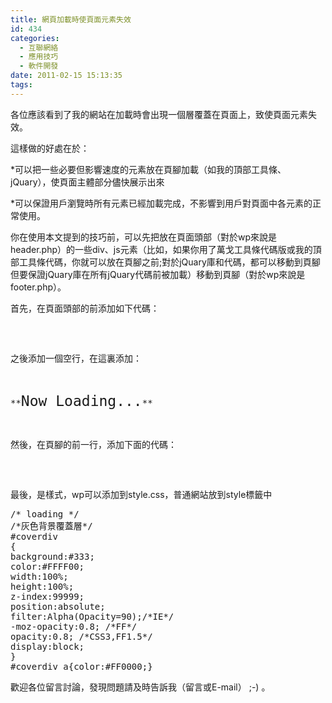```yaml
---
title: 網頁加載時使頁面元素失效
id: 434
categories:
  - 互聯網絡
  - 應用技巧
  - 軟件開發
date: 2011-02-15 15:13:35
tags:
---
```


各位應該看到了我的網站在加載時會出現一個層覆蓋在頁面上，致使頁面元素失效。

這樣做的好處在於：

*可以把一些必要但影響速度的元素放在頁腳加載（如我的頂部工具條、jQuary），使頁面主體部分儘快展示出來

*可以保證用戶瀏覽時所有元素已經加載完成，不影響到用戶對頁面中各元素的正常使用。

你在使用本文提到的技巧前，可以先把放在頁面頭部（對於wp來說是header.php）的一些div、js元素（比如，如果你用了萬戈工具條代碼版或我的頂部工具條代碼，你就可以放在頁腳之前;對於jQuary庫和代碼，都可以移動到頁腳但要保證jQuary庫在所有jQuary代碼前被加載）移動到頁腳（對於wp來說是footer.php）。

<!--more-->

首先，在頁面頭部的前添加如下代碼：

<pre class="prettyprint linenums">
<script type="text/javascript">// <![CDATA[
function addEventHandler(target, type, func) {
if (target.addEventListener)｛
target.addEventListener(type, func, false);
｝else if (target.attachEvent)｛
target.attachEvent("on" + type, func);
｝else target["on" + type] = func;
}
function move() {
var coverDIV = document.getElementById("coverdiv");
if (coverDIV) coverDIV.style.top = document.body.scrollTop || document.documentElement.scrollTop + "px";
}
addEventHandler(window, "scroll", move);
// ]]></script>
</pre>

之後添加一個空行，在這裏添加：

<pre class="prettyprint linenums">
<div id="coverdiv">

**<span id="waitInfo" style="font-size: 23px;">Now Loading...</span>**

</div>
</pre>

然後，在頁腳的前一行，添加下面的代碼：

<pre class="prettyprint linenums">
<script type="text/javascript" language="JavaScript">// <![CDATA[
document.getElementById('coverdiv').style.display = "none";
// ]]></script>
</pre>

最後，是樣式，wp可以添加到style.css，普通網站放到style標籤中

<pre class="prettyprint linenums">
/* loading */
/*灰色背景覆蓋層*/
#coverdiv
{
background:#333;
color:#FFFF00;
width:100%;
height:100%;
z-index:99999;
position:absolute;
filter:Alpha(Opacity=90);/*IE*/
-moz-opacity:0.8; /*FF*/
opacity:0.8; /*CSS3,FF1.5*/
display:block;
}
#coverdiv a{color:#FF0000;}
</pre>

歡迎各位留言討論，發現問題請及時告訴我（留言或E-mail） ;-) 。